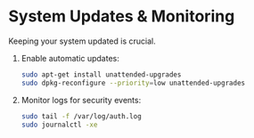 # System Updates & Monitoring

Keeping your system updated is crucial.

1. Enable automatic updates:

   ```bash
   sudo apt-get install unattended-upgrades
   sudo dpkg-reconfigure --priority=low unattended-upgrades
   ```
2. Monitor logs for security events:

   ```bash
   sudo tail -f /var/log/auth.log
   sudo journalctl -xe
   ```
